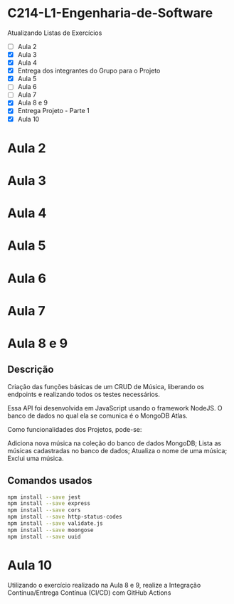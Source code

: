# C214-L1-Engenharia-de-Software

Atualizando Listas de Exercícios

- [ ] Aula 2
- [x] Aula 3
- [x] Aula 4
- [x] Entrega dos integrantes do Grupo para o Projeto
- [x] Aula 5
- [ ] Aula 6
- [ ] Aula 7
- [x] Aula 8 e 9
- [x] Entrega Projeto - Parte 1
- [x] Aula 10

# Aula 2

# Aula 3

# Aula 4

# Aula 5

# Aula 6

# Aula 7

# Aula 8 e 9

## Descrição    
Criação das funções básicas de um CRUD de Música, liberando os endpoints e realizando todos os testes necessários.

Essa API foi desenvolvida em JavaScript usando o framework NodeJS. O banco de dados no qual ela se comunica é o MongoDB Atlas.

Como funcionalidades dos Projetos, pode-se:

Adiciona nova música na coleção do banco de dados MongoDB; Lista as músicas cadastradas no banco de dados; Atualiza o nome de uma música; Exclui uma música.

## Comandos usados

```bash
npm install --save jest
npm install --save express
npm install --save cors
npm install --save http-status-codes
npm install --save validate.js
npm install --save moongose
npm install --save uuid
```

# Aula 10

Utilizando o exercício realizado na Aula 8 e 9, realize a Integração Contínua/Entrega Contínua (CI/CD) com GitHub Actions
